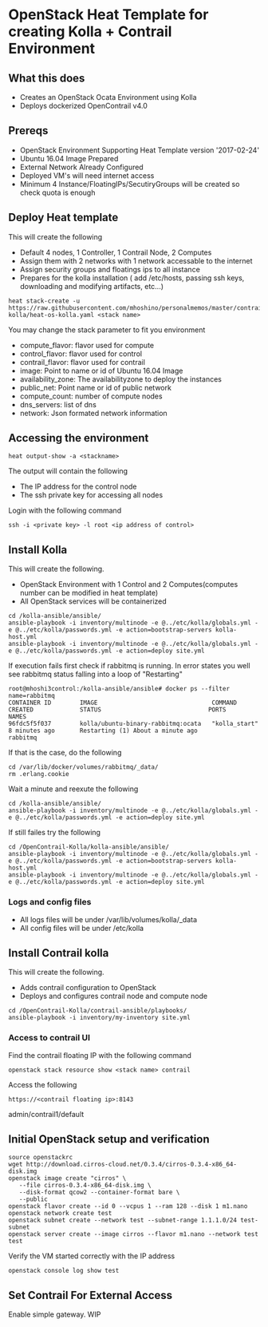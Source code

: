 # OpenStack Heat Template for creating Kolla + Contrail Environment
## What this does
- Creates an OpenStack Ocata Environment using Kolla
- Deploys dockerized OpenContrail v4.0
## Prereqs
- OpenStack Environment Supporting Heat Template version '2017-02-24'
- Ubuntu 16.04 Image Prepared
- External Network Already Configured
- Deployed VM's will need internet access
- Minimum 4 Instance/FloatingIPs/SecutiryGroups will be created so check quota is enough
## Deploy Heat template
This will create the following
- Default 4 nodes, 1 Controller, 1 Contrail Node, 2 Computes
- Assign them with 2 networks with 1 network accessable to the internet
- Assign security groups and floatings ips to all instance
- Prepares for the kolla installation ( add /etc/hosts, passing ssh keys, downloading and modifying artifacts, etc...) 
```
heat stack-create -u https://raw.githubusercontent.com/mhoshino/personalmemos/master/contrail-kolla/heat-os-kolla.yaml <stack name>
```
You may change the stack parameter to fit you environment
- compute_flavor: flavor used for compute
- control_flavor: flavor used for control
- contrail_flavor: flavor used for contrail
- image: Point to name or id of Ubuntu 16.04 Image
- availability_zone: The availabilityzone to deploy the instances
- public_net: Point name or id of public network
- compute_count: number of compute nodes
- dns_servers: list of dns 
- network: Json formated network information
## Accessing the environment
```
heat output-show -a <stackname>
```
The output will contain the following
- The IP address for the control node
- The ssh private key for accessing all nodes

Login with the following command
```
ssh -i <private key> -l root <ip address of control>
```

## Install Kolla
This will create the following.
- OpenStack Environment with 1 Control and 2 Computes(computes number can be modified in heat template)
- All OpenStack services will be containerized
```
cd /kolla-ansible/ansible/
ansible-playbook -i inventory/multinode -e @../etc/kolla/globals.yml -e @../etc/kolla/passwords.yml -e action=bootstrap-servers kolla-host.yml
ansible-playbook -i inventory/multinode -e @../etc/kolla/globals.yml -e @../etc/kolla/passwords.yml -e action=deploy site.yml
```
If execution fails first check if rabbitmq is running.
In error states you well see rabbitmq status falling into a loop of "Restarting"
```
root@mhoshi3control:/kolla-ansible/ansible# docker ps --filter name=rabbitmq
CONTAINER ID        IMAGE                                COMMAND             CREATED             STATUS                              PORTS               NAMES
96fdc5f5f037        kolla/ubuntu-binary-rabbitmq:ocata   "kolla_start"       8 minutes ago       Restarting (1) About a minute ago                       rabbitmq
```
If that is the case, do the following
```
cd /var/lib/docker/volumes/rabbitmq/_data/
rm .erlang.cookie
```
Wait a minute and reexute the following
```
cd /kolla-ansible/ansible/
ansible-playbook -i inventory/multinode -e @../etc/kolla/globals.yml -e @../etc/kolla/passwords.yml -e action=deploy site.yml
```
If still failes try the following

```
cd /OpenContrail-Kolla/kolla-ansible/ansible/
ansible-playbook -i inventory/multinode -e @../etc/kolla/globals.yml -e @../etc/kolla/passwords.yml -e action=bootstrap-servers kolla-host.yml
ansible-playbook -i inventory/multinode -e @../etc/kolla/globals.yml -e @../etc/kolla/passwords.yml -e action=deploy site.yml
```
### Logs and config files
- All logs files will be under /var/lib/volumes/kolla/_data
- All config files will be under /etc/kolla

## Install Contrail kolla
This will create the following.
- Adds contrail configuration to OpenStack
- Deploys and configures contrail node and compute node
```
cd /OpenContrail-Kolla/contrail-ansible/playbooks/
ansible-playbook -i inventory/my-inventory site.yml
```
### Access to contrail UI

Find the contrail floating IP with the following command
```
openstack stack resource show <stack name> contrail
```

Access the following
```
https://<contrail floating ip>:8143
```
admin/contrail1/default


## Initial OpenStack setup and verification

```
source openstackrc
wget http://download.cirros-cloud.net/0.3.4/cirros-0.3.4-x86_64-disk.img
openstack image create "cirros" \
   --file cirros-0.3.4-x86_64-disk.img \
   --disk-format qcow2 --container-format bare \
   --public
openstack flavor create --id 0 --vcpus 1 --ram 128 --disk 1 m1.nano
openstack network create test
openstack subnet create --network test --subnet-range 1.1.1.0/24 test-subnet
openstack server create --image cirros --flavor m1.nano --network test test
```

Verify the VM started correctly with the IP address

```
openstack console log show test
```

## Set Contrail For External Access

Enable simple gateway.
WIP


